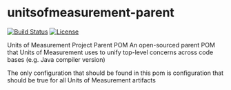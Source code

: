 unitsofmeasurement-parent
=========================
[![Build Status](https://drone.io/github.com/unitsofmeasurement/uom-parent/status.png)](https://drone.io/github.com/unitsofmeasurement/uom-parent/latest)
[![License](http://img.shields.io/badge/license-BSD3-blue.svg?style=flat-square)](http://opensource.org/licenses/BSD-3-Clause)

Units of Measurement Project Parent POM
An open-sourced parent POM that Units of Measurement uses to unify top-level concerns across code bases (e.g. Java compiler version)

The only configuration that should be found in this pom is configuration that should be true for all Units of Measurement artifacts
